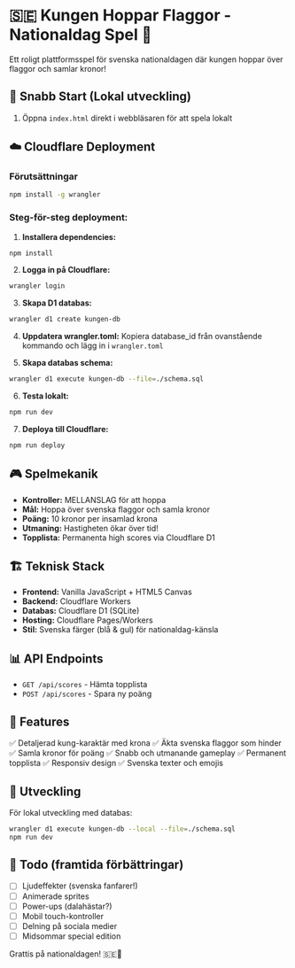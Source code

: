 # 🇸🇪 Kungen Hoppar Flaggor - Nationaldag Spel 👑

Ett roligt plattformsspel för svenska nationaldagen där kungen hoppar över flaggor och samlar kronor!

## 🚀 Snabb Start (Lokal utveckling)

1. Öppna `index.html` direkt i webbläsaren för att spela lokalt

## ☁️ Cloudflare Deployment

### Förutsättningar
```bash
npm install -g wrangler
```

### Steg-för-steg deployment:

1. **Installera dependencies:**
```bash
npm install
```

2. **Logga in på Cloudflare:**
```bash
wrangler login
```

3. **Skapa D1 databas:**
```bash
wrangler d1 create kungen-db
```

4. **Uppdatera wrangler.toml:**
Kopiera database_id från ovanstående kommando och lägg in i `wrangler.toml`

5. **Skapa databas schema:**
```bash
wrangler d1 execute kungen-db --file=./schema.sql
```

6. **Testa lokalt:**
```bash
npm run dev
```

7. **Deploya till Cloudflare:**
```bash
npm run deploy
```

## 🎮 Spelmekanik

- **Kontroller:** MELLANSLAG för att hoppa
- **Mål:** Hoppa över svenska flaggor och samla kronor
- **Poäng:** 10 kronor per insamlad krona
- **Utmaning:** Hastigheten ökar över tid!
- **Topplista:** Permanenta high scores via Cloudflare D1

## 🏗️ Teknisk Stack

- **Frontend:** Vanilla JavaScript + HTML5 Canvas
- **Backend:** Cloudflare Workers
- **Databas:** Cloudflare D1 (SQLite)
- **Hosting:** Cloudflare Pages/Workers
- **Stil:** Svenska färger (blå & gul) för nationaldag-känsla

## 📊 API Endpoints

- `GET /api/scores` - Hämta topplista
- `POST /api/scores` - Spara ny poäng

## 🎨 Features

✅ Detaljerad kung-karaktär med krona
✅ Äkta svenska flaggor som hinder  
✅ Samla kronor för poäng
✅ Snabb och utmanande gameplay
✅ Permanent topplista
✅ Responsiv design
✅ Svenska texter och emojis

## 🔧 Utveckling

För lokal utveckling med databas:
```bash
wrangler d1 execute kungen-db --local --file=./schema.sql
npm run dev
```

## 📝 Todo (framtida förbättringar)

- [ ] Ljudeffekter (svenska fanfarer!)
- [ ] Animerade sprites
- [ ] Power-ups (dalahästar?)
- [ ] Mobil touch-kontroller
- [ ] Delning på sociala medier
- [ ] Midsommar special edition

Grattis på nationaldagen! 🇸🇪👑 